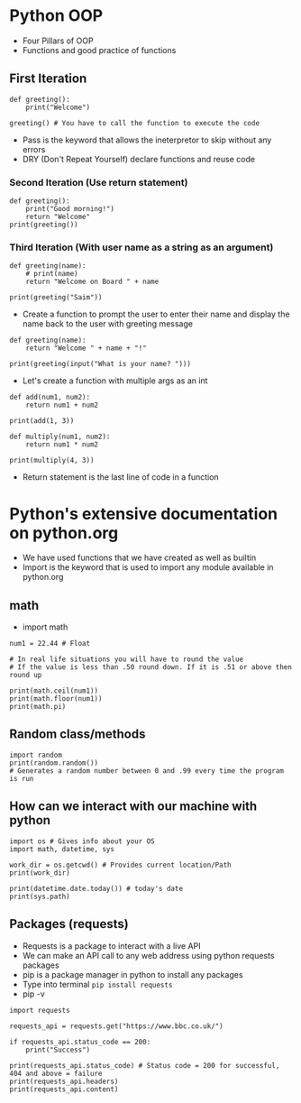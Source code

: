 # Python OOP
- Four Pillars of OOP
- Functions and good practice of functions

## First Iteration
```
def greeting():
    print("Welcome")

greeting() # You have to call the function to execute the code
```
- Pass is the keyword that allows the ineterpretor to skip without any errors
- DRY (Don't Repeat Yourself) declare functions and reuse code
### Second Iteration (Use return statement)
```
def greeting():
    print("Good morning!")
    return "Welcome"
print(greeting())
```
### Third Iteration (With user name as a string as an argument)
```
def greeting(name):
    # print(name)
    return "Welcome on Board " + name

print(greeting("Saim"))
```
- Create a function to prompt the user to enter their name and display the name back to the user with greeting message
```
def greeting(name):
    return "Welcome " + name + "!"

print(greeting(input("What is your name? ")))
```
- Let's create a function with multiple args as an int
```
def add(num1, num2):
    return num1 + num2

print(add(1, 3))

def multiply(num1, num2):
    return num1 * num2

print(multiply(4, 3))
```
- Return statement is the last line of code in a function

# Python's extensive documentation on python.org
- We have used functions that we have created as well as builtin
- Import is the keyword that is used to import any module available in python.org

## math
- import math
```
num1 = 22.44 # Float

# In real life situations you will have to round the value
# If the value is less than .50 round down. If it is .51 or above then round up

print(math.ceil(num1))
print(math.floor(num1))
print(math.pi)
```
## Random class/methods
```
import random 
print(random.random())
# Generates a random number between 0 and .99 every time the program is run
```
## How can we interact with our machine with python
```
import os # Gives info about your OS
import math, datetime, sys

work_dir = os.getcwd() # Provides current location/Path
print(work_dir)

print(datetime.date.today()) # today's date
print(sys.path)
```
## Packages (requests)

- Requests is a package to interact with a live API
- We can make an API call to any web address using python requests packages
- pip is a package manager in python to install any packages
- Type into terminal `pip install requests`
- pip -v
```
import requests

requests_api = requests.get("https://www.bbc.co.uk/")

if requests_api.status_code == 200:
    print("Success")

print(requests_api.status_code) # Status code = 200 for successful, 404 and above = failure
print(requests_api.headers)
print(requests_api.content)
```
